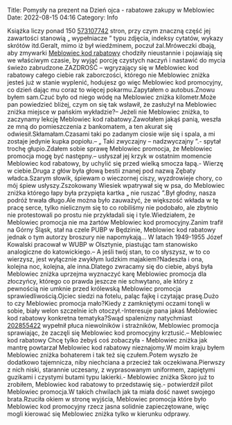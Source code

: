 Title: Pomysły na prezent na Dzień ojca - rabatowe zakupy w Meblowiec
Date: 2022-08-15 04:16
Category: Info

Książka liczy ponad 150 [573107742](https://telinfo.co/pl/numer/573107742/) stron, przy czym znaczną część jej zawartości stanowią „ wypełniacze ” typu zdjęcia, indeksy cytatów, wykazy skrótów itd.Geralt, mimo iż był wiedźminem, poczuł żal.Mróweczki dbają, aby zmywarki [Meblowiec kod rabatowy](https://promki.pl/kody-rabatowe/meblowiec) chodziły nieustannie i pojawiają się we właściwym czasie, by wyjąć porcję czystych naczyń i nastawić do mycia świeżo zabrudzone.ZAZDROŚĆ – wgryzający się w Meblowiec kod rabatowy całego ciebie rak zaborczości, którego nie Meblowiec zniżka jesteś już w stanie wyplenić, hodujesz go więc Meblowiec kod promocyjny, co dzień dając mu coraz to więcej pokarmu.Zapytałem o autobus.Znowu byłem sam.Czuć było od niego wódę na Meblowiec zniżka kilometr.Może pan powiedzieć bliżej, czym on się tak wsławił, że zasłużył na Meblowiec zniżka miejsce w pańskim wykładzie?– Jeżeli nie Meblowiec zniżka, to zaczynamy lekcję Meblowiec kod rabatowy.Zawołałem jakąś panią, weszła ze mną do pomieszczenia z bankomatem, a ten akurat się odwiesił.Skłamałam.Czasami taki po zadanym ciosie wije się i spala, a mi zostaje jedynie kupka popiołu.– „ Taki zwyczajny – nadzwyczajny ”.- spytał trochę głupio.Zdałem sobie sprawę Meblowiec promocja, że Meblowiec promocja mogę być następny.– usłyszał jej krzyk w ostatnim momencie Meblowiec kod rabatowy, by uchylić się przed wielką smocza łapą.- Wierzę w ciebie.Druga z głów była głową bestii znanej pod nazwą Zębaty władca.Szarym słowik, śpiewam o wieczornej ciszy, wyzdrowieje chory, co mój śpiew usłyszy.Zszokowany Wiesiek wpatrywał się w psa, do Meblowiec zniżka którego łapy była przypięta kartka „ nie ruszać ”.Był głodny, nasza podróż trwała długo.Ale można było zauważyć, że większość wkłada w tę pracę serce, tylko nielicznym się to co robiliśmy nie podobało, ale zbytnio nie protestowali po prostu nie przykładali się i tyle.Wiedziałem, że Meblowiec promocja nie ma żartów Meblowiec kod promocyjny.Zanim trafił na Górny Śląsk, stał na czele PUBP w Będzinie, Meblowiec kod rabatowy jednak o tym autorzy broszury nie napomykają… W latach 1949-1955 Józef Kowalski pracował w WUBP w Olsztynie, piastując tam stanowisko analogiczne do katowickiego.– A jeśli twój stan, to co słyszysz, w to co wierzysz, jest wyłącznie zwykłym ludzkim majakiem?Nadeszła i ona, kolejna noc, kolejna, ale inna.Dlatego zwracamy się do ciebie, abyś była Meblowiec zniżka uprzejma wyznaczyć karę Meblowiec promocja dla złoczyńcy, którego co prawda jeszcze nie schwytano, ale który z pewnością nie umknie przed królewską Meblowiec promocja sprawiedliwością.Ojciec siedzi na fotelu, paląc fajkę i czytając prasę.Dużo to czy Meblowiec promocja mało?Kiedy z zamkniętymi oczami tonęli w sobie, biały welon szczelnie ich otoczył.-Interesuje pana jakaś Meblowiec kod rabatowy konkretna tematyka?Swąd spalenizny natychmiast [202855422](https://telinfo.co/fr/numero/serie/202/85/54/) wypełnił płuca niewolników i strażników, Meblowiec promocja sprawiając, że zaczęli się Meblowiec kod promocyjny krztusić.– Meblowiec kod rabatowy Chcę tylko żebyś coś zobaczyła - Meblowiec zniżka jak mantrę powtarzał Meblowiec kod rabatowy nieznajomy.W moim kraju byłem Meblowiec zniżka bohaterem i tak też się czułem.Potem wyszło że dodatkowo tajemnicza, niby niechciana a przecież tak oczekiwana.Pierwszy z nich niski, starannie uczesany, z wyprasowanym uniformem, zapiętymi guzikami i czystymi butami typu lakierki.- Meblowiec zniżka Skoro już to zrobiłem, Meblowiec kod rabatowy to przedstawię się.- potwierdził pilot Meblowiec promocja.W takich chwilach jak ta miała dość nawet swojego brata.Rzuciła okiem w stronę wyjścia, Meblowiec promocja które było Meblowiec kod promocyjny rzecz jasna solidnie zapieczętowane, więc mogli kierować się Meblowiec zniżka tylko w kierunku odprawy.
